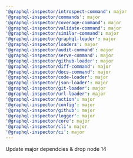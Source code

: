 ```yaml
---
'@graphql-inspector/introspect-command': major
'@graphql-inspector/commands': major
'@graphql-inspector/coverage-command': major
'@graphql-inspector/validate-command': major
'@graphql-inspector/similar-command': major
'@graphql-inspector/graphql-loader': major
'@graphql-inspector/loaders': major
'@graphql-inspector/audit-command': major
'@graphql-inspector/serve-command': major
'@graphql-inspector/github-loader': major
'@graphql-inspector/diff-command': major
'@graphql-inspector/docs-command': major
'@graphql-inspector/code-loader': major
'@graphql-inspector/json-loader': major
'@graphql-inspector/git-loader': major
'@graphql-inspector/url-loader': major
'@graphql-inspector/action': major
'@graphql-inspector/config': major
'@graphql-inspector/github': major
'@graphql-inspector/logger': major
'@graphql-inspector/core': major
'@graphql-inspector/cli': major
'@graphql-inspector/ci': major
---
```


Update major dependcies & drop node 14

